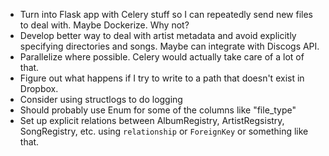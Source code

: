 * Turn into Flask app with Celery stuff so I can repeatedly send new files to deal with. Maybe Dockerize. Why not?
* Develop better way to deal with artist metadata and avoid explicitly specifying directories and songs. Maybe can integrate with Discogs API.
* Parallelize where possible. Celery would actually take care of a lot of that.
* Figure out what happens if I try to write to a path that doesn't exist in Dropbox.
* Consider using structlogs to do logging
* Should probably use Enum for some of the columns like "file_type"
* Set up explicit relations between AlbumRegistry, ArtistRegsistry, SongRegistry, etc. using `relationship` or `ForeignKey` or something like that.
